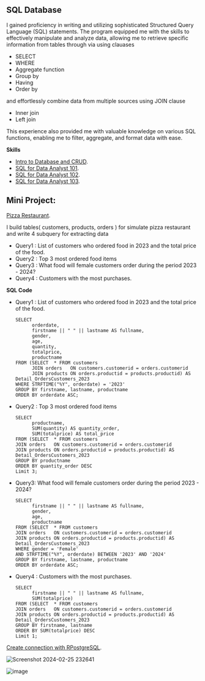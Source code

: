 **SQL Database**
-----------------------------------------------------

I gained proficiency in writing and utilizing sophisticated Structured Query Language (SQL) statements. The program equipped me with the skills to effectively manipulate and analyze data, allowing me to retrieve specific information from tables through via using clauases

- SELECT  
- WHERE
- Aggregate function 
- Group by
- Having
- Order by
  
and effortlessly combine data from multiple sources using JOIN clause

- Inner join
- Left join

This experience also provided me with valuable knowledge on various SQL functions, enabling me to filter, aggregate, and format data with ease.

**Skills** 

- [Intro to Database and CRUD](https://www.notion.so/Sprint-02-Intro-to-Database-and-CRUD-1c083b871ce64f7788232156fd74c39d?pvs=4).
- [SQL for Data Analyst 101](https://www.notion.so/Sprint-02-SQL-for-Data-Analyst-101-47941286266b4617b122148596ce79de?pvs=4).
- [SQL for Data Analyst 102](https://www.notion.so/Sprint-02-SQL-for-Data-Analyst-102-1cdeed2dab9645cdb902bdefc8a95147?pvs=4).
- [SQL for Data Analyst 103](https://www.notion.so/Sprint-02-SQL-for-Data-Analyst-103-73bb48039b234bc29ad670d95ad9f739?pvs=4).

Mini Project:
-

[Pizza Restaurant](https://replit.com/@PhumpanlopKliny/sqlhomeworkbatch09TonPhumpl).
 
I build tables( customers, products, orders ) for simulate pizza restaurant and write 4 subquery for extracting data

- Query1 : List of customers who ordered food in 2023 and the total price of the food.
- Query2 : Top 3 most ordered food items
- Query3 : What food will female customers order during the period 2023 - 2024?
- Query4 : Customers with the most purchases.

**SQL Code**

- Query1 : List of customers who ordered food in 2023 and the total price of the food.
  
      SELECT 
            orderdate,
            firstname || " " || lastname AS fullname,
            gender,
            age,
            quantity,
            totalprice,
            productname
      FROM (SELECT  * FROM customers
            JOIN orders   ON customers.customerid = orders.customerid
            JOIN products ON orders.productid = products.productid) AS Detail_OrdersCustomers_2023
      WHERE STRFTIME("%Y", orderdate) = '2023'
      GROUP BY firstname, lastname, productname
      ORDER BY orderdate ASC;

- Query2 : Top 3 most ordered food items 

      SELECT 
            productname,
            SUM(quantity) AS quantity_order,
            SUM(totalprice) AS total_price
      FROM (SELECT  * FROM customers
      JOIN orders   ON customers.customerid = orders.customerid
      JOIN products ON orders.productid = products.productid) AS Detail_OrdersCustomers_2023
      GROUP BY productname
      ORDER BY quantity_order DESC
      Limit 3;

- Query3: What food will female customers order during the period 2023 - 2024?

      SELECT 
            firstname || " " || lastname AS fullname,
            gender,
            age,
            productname
      FROM (SELECT  * FROM customers
      JOIN orders   ON customers.customerid = orders.customerid
      JOIN products ON orders.productid = products.productid) AS Detail_OrdersCustomers_2023
      WHERE gender = 'Female'
      AND STRFTIME("%Y", orderdate) BETWEEN '2023' AND '2024'
      GROUP BY firstname, lastname, productname
      ORDER BY orderdate ASC;

- Query4 : Customers with the most purchases.

      SELECT 
            firstname || " " || lastname AS fullname,
            SUM(totalprice)
      FROM (SELECT  * FROM customers
      JOIN orders   ON customers.customerid = orders.customerid
      JOIN products ON orders.productid = products.productid) AS Detail_OrdersCustomers_2023
      GROUP BY firstname, lastname
      ORDER BY SUM(totalprice) DESC
      Limit 1;

[Create connection with RPostgreSQL](https://www.notion.so/Data-transformation-and-PostgreSQL-fe27e3c22a684267a63e25b8f0e3a314?pvs=4).

![Screenshot 2024-02-25 232641](https://github.com/TonKphumpl/data-science-bootcamp9/assets/139863067/2cc05bc6-6f44-4558-8cfb-767327d839e5)

![image](https://github.com/TonKphumpl/data-science-bootcamp9/assets/139863067/4332a4bd-36a7-444b-a080-a4d60c714b35)

